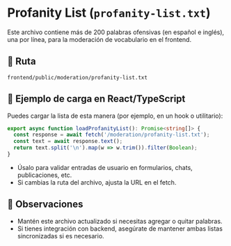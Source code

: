# Profanity List (`profanity-list.txt`)

Este archivo contiene más de 200 palabras ofensivas (en español e inglés), una por línea, para la moderación de vocabulario en el frontend.

## 📂 Ruta

```
frontend/public/moderation/profanity-list.txt
```

## 🚦 Ejemplo de carga en React/TypeScript

Puedes cargar la lista de esta manera (por ejemplo, en un hook o utilitario):

```typescript
export async function loadProfanityList(): Promise<string[]> {
  const response = await fetch('/moderation/profanity-list.txt');
  const text = await response.text();
  return text.split('\n').map(w => w.trim()).filter(Boolean);
}
```

- Úsalo para validar entradas de usuario en formularios, chats, publicaciones, etc.
- Si cambias la ruta del archivo, ajusta la URL en el fetch.

## 📄 Observaciones

- Mantén este archivo actualizado si necesitas agregar o quitar palabras.
- Si tienes integración con backend, asegúrate de mantener ambas listas sincronizadas si es necesario.